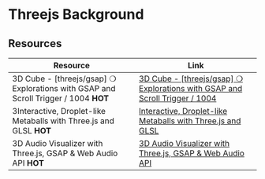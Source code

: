 
# Threejs Background



## Resources

| Resource | Link |
|---|---|
| 3D Cube - [threejs/gsap] ❍ Explorations with GSAP and Scroll Trigger / 1004 **HOT** | [3D Cube - [threejs/gsap] ❍ Explorations with GSAP and Scroll Trigger / 1004](https://codepen.io/filipz/pen/gbONezG) | 
| 3Interactive, Droplet-like Metaballs with Three.js and GLSL **HOT** | [Interactive, Droplet-like Metaballs with Three.js and GLSL](https://github.com/koji014/interactive-droplets) | 
| 3D Audio Visualizer with Three.js, GSAP & Web Audio API **HOT** | [3D Audio Visualizer with Three.js, GSAP & Web Audio API](https://codepen.io/filipz/live/yyyRgry) | 




